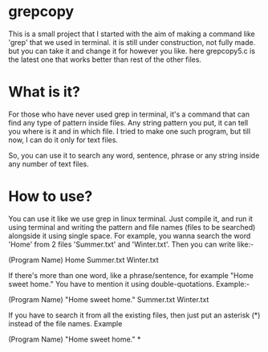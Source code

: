 # grepcopy

This is a small project that I started with the aim of making a command like 'grep' that we used in terminal.
it is still under construction, not fully made.
but you can take it and change it for however you like.
here grepcopy5.c is the latest one that works better than rest of the other files.

# What is it?
For those who have never used grep in terminal, it's a command that can find any type of pattern inside files. Any string pattern you put, it can tell you where is it and in which file. I tried to make one such program, but till now, I can do it only for text files.

So, you can use it to search any word, sentence, phrase or any string inside any number of text files.

# How to use?
You can use it like we use grep in linux terminal.
Just compile it, and run it using terminal and writing the pattern and file names (files to be searched) alongside it using single space.
For example, you wanna search the word 'Home' from 2 files 'Summer.txt' and 'Winter.txt'. Then you can write like:-

(Program Name) Home Summer.txt Winter.txt

If there's more than one word, like a phrase/sentence, for example "Home sweet home." You have to mention it using double-quotations. Example:-

(Program Name) "Home sweet home." Summer.txt Winter.txt

If you have to search it from all the existing files, then just put an asterisk (\*) instead of the file names. Example

(Program Name) "Home sweet home." \*
